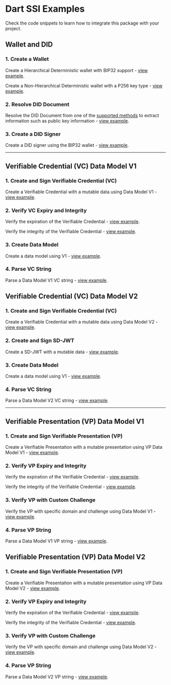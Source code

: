 # Dart SSI Examples

Check the code snippets to learn how to integrate this package with your project.

## Wallet and DID

### 1. Create a Wallet

Create a Hierarchical Deterministic wallet with BIP32 support - [view example](https://github.com/affinidi/affinidi-ssi-dart/tree/main/example/code_snippets/wallet/bip32_wallet.dart).

Create a Non-Hierarchical Deterministic wallet with a P256 key type - [view example](https://github.com/affinidi/affinidi-ssi-dart/tree/main/example/code_snippets/wallet/persistent_wallet.dart).


### 2. Resolve DID Document

Resolve the DID Document from one of the [supported methods](https://github.com/affinidi/affinidi-ssi-dart/blob/main/README.md#supported-did-methods) to extract information such as public key information - [view example](https://github.com/affinidi/affinidi-ssi-dart/tree/main/example/code_snippets/universal_did_resolver.dart).

### 3. Create a DID Signer

Create a DID signer using the BIP32 wallet - [view example](https://github.com/affinidi/affinidi-ssi-dart/tree/main/example/code_snippets/credentials/did/did_signer.dart).

<hr />


## Verifiable Credential (VC) Data Model V1

### 1. Create and Sign Verifiable Credential (VC)

Create a Verifiable Credential with a mutable data using Data Model V1 - [view example](https://github.com/affinidi/affinidi-ssi-dart/tree/main/example/code_snippets/credentials/vc/ld_v1/issuance.dart).


### 2. Verify VC Expiry and Integrity

Verify the expiration of the Verifiable Credential - [view example](https://github.com/affinidi/affinidi-ssi-dart/tree/main/example/code_snippets/credentials/vc/ld_v1/verification/expiry_verification.dart).

Verify the integrity of the Verifiable Credential - [view example](https://github.com/affinidi/affinidi-ssi-dart/tree/main/example/code_snippets/credentials/vc/ld_v1/verification/integrity_verification.dart).

### 3. Create Data Model

Create a data model using V1 - [view example](https://github.com/affinidi/affinidi-ssi-dart/blob/main/example/code_snippets/credentials/vc/ld_v1/data_model_creation.dart).

### 4. Parse VC String

Parse a Data Model V1 VC string - [view example](https://github.com/affinidi/affinidi-ssi-dart/blob/main/example/code_snippets/credentials/vc/ld_v1/parsing.dart).


## Verifiable Credential (VC) Data Model V2

### 1. Create and Sign Verifiable Credential (VC)

Create a Verifiable Credential with a mutable data using Data Model V2 - [view example](https://github.com/affinidi/affinidi-ssi-dart/tree/main/example/code_snippets/credentials/vc/ld_v2/issuance.dart).

### 2. Create and Sign SD-JWT

Create a SD-JWT with a mutable data - [view example](https://github.com/affinidi/affinidi-ssi-dart/tree/main/example/code_snippets/credentials/vc/sdjwt/issuance.dart).

### 3. Create Data Model

Create a data model using V1 - [view example](https://github.com/affinidi/affinidi-ssi-dart/blob/main/example/code_snippets/credentials/vc/ld_v2/data_model_creation.dart).

### 4. Parse VC String

Parse a Data Model V2 VC string - [view example](https://github.com/affinidi/affinidi-ssi-dart/blob/main/example/code_snippets/credentials/vc/ld_v2/parsing.dart).

<hr />

## Verifiable Presentation (VP) Data Model V1

### 1. Create and Sign Verifiable Presentation (VP)

Create a Verifiable Presentation with a mutable presentation using VP Data Model V1 - [view example](https://github.com/affinidi/affinidi-ssi-dart/tree/main/example/code_snippets/credentials/vp/ld_v1/issuance.dart).

### 2. Verify VP Expiry and Integrity

Verify the expiration of the Verifiable Credential - [view example](https://github.com/affinidi/affinidi-ssi-dart/tree/main/example/code_snippets/credentials/vp/ld_v1/verification/expiry_verification.dart).

Verify the integrity of the Verifiable Credential - [view example](https://github.com/affinidi/affinidi-ssi-dart/tree/main/example/code_snippets/credentials/vp/ld_v1/verification/integrity_verification.dart).


### 3. Verify VP with Custom Challenge

Verify the VP with specific domain and challenge using Data Model V1 - [view example](https://github.com/affinidi/affinidi-ssi-dart/tree/main/example/code_snippets/credentials/vp/ld_v1/verification/domain_challenge_verification.dart).

### 4. Parse VP String

Parse a Data Model V1 VP string - [view example](https://github.com/affinidi/affinidi-ssi-dart/blob/main/example/code_snippets/credentials/vp/ld_v1/parsing.dart).


## Verifiable Presentation (VP) Data Model V2

### 1. Create and Sign Verifiable Presentation (VP)

Create a Verifiable Presentation with a mutable presentation using VP Data Model V2 - [view example](https://github.com/affinidi/affinidi-ssi-dart/tree/main/example/code_snippets/credentials/vp/ld_v2/issuance.dart).

### 2. Verify VP Expiry and Integrity

Verify the expiration of the Verifiable Credential - [view example](https://github.com/affinidi/affinidi-ssi-dart/tree/main/example/code_snippets/credentials/vp/ld_v2/verification/expiry_verification.dart).

Verify the integrity of the Verifiable Credential - [view example](https://github.com/affinidi/affinidi-ssi-dart/tree/main/example/code_snippets/credentials/vp/ld_v2/verification/integrity_verification.dart).


### 3. Verify VP with Custom Challenge

Verify the VP with specific domain and challenge using Data Model V2 - [view example](https://github.com/affinidi/affinidi-ssi-dart/tree/main/example/code_snippets/credentials/vp/ld_v2/verification/domain_challenge_verification.dart).

### 4. Parse VP String

Parse a Data Model V2 VP string - [view example](https://github.com/affinidi/affinidi-ssi-dart/blob/main/example/code_snippets/credentials/vp/ld_v2/parsing.dart).

